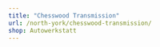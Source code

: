 ```yaml
---
title: "Chesswood Transmission"
url: /north-york/chesswood-transmission/
shop: Autowerkstatt
---
```


